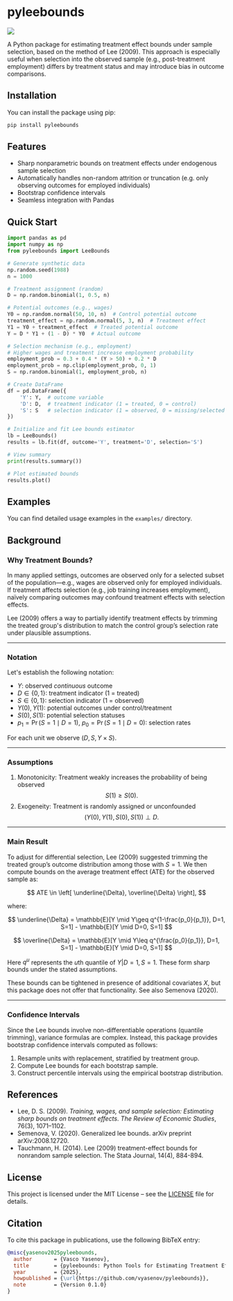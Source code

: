 # pyleebounds

![](https://img.shields.io/badge/license-MIT-green)

A Python package for estimating treatment effect bounds under sample selection, based on the method of Lee (2009). This approach is especially useful when selection into the observed sample (e.g., post-treatment employment) differs by treatment status and may introduce bias in outcome comparisons.

## Installation

You can install the package using pip:

```bash
pip install pyleebounds
````

## Features

* Sharp nonparametric bounds on treatment effects under endogenous sample selection
* Automatically handles non-random attrition or truncation (e.g. only observing outcomes for employed individuals)
* Bootstrap confidence intervals
* Seamless integration with Pandas

## Quick Start

```python
import pandas as pd
import numpy as np
from pyleebounds import LeeBounds

# Generate synthetic data
np.random.seed(1988)
n = 1000

# Treatment assignment (random)
D = np.random.binomial(1, 0.5, n)

# Potential outcomes (e.g., wages)
Y0 = np.random.normal(50, 10, n)  # Control potential outcome
treatment_effect = np.random.normal(5, 3, n)  # Treatment effect
Y1 = Y0 + treatment_effect  # Treated potential outcome
Y = D * Y1 + (1 - D) * Y0  # Actual outcome

# Selection mechanism (e.g., employment)
# Higher wages and treatment increase employment probability
employment_prob = 0.3 + 0.4 * (Y > 50) + 0.2 * D
employment_prob = np.clip(employment_prob, 0, 1)
S = np.random.binomial(1, employment_prob, n)

# Create DataFrame
df = pd.DataFrame({
    'Y': Y,  # outcome variable
    'D': D,  # treatment indicator (1 = treated, 0 = control)
    'S': S   # selection indicator (1 = observed, 0 = missing/selected out)
})

# Initialize and fit Lee bounds estimator
lb = LeeBounds()
results = lb.fit(df, outcome='Y', treatment='D', selection='S')

# View summary
print(results.summary())

# Plot estimated bounds
results.plot()
```

## Examples

You can find detailed usage examples in the  `examples/` directory.

## Background

### Why Treatment Bounds?

In many applied settings, outcomes are observed only for a selected subset of the population—e.g., wages are observed only for employed individuals. If treatment affects selection (e.g., job training increases employment), naïvely comparing outcomes may confound treatment effects with selection effects.

Lee (2009) offers a way to partially identify treatment effects by trimming the treated group's distribution to match the control group’s selection rate under plausible assumptions.

---

### Notation

Let's establish the following notation:

* $Y$: observed *continuous* outcome
* $D \in \{0,1\}$: treatment indicator (1 = treated)
* $S \in \{0,1\}$: selection indicator (1 = observed)
* $Y(0), Y(1)$: potential outcomes under control/treatment
* $S(0), S(1)$: potential selection statuses
* $p_1 = \Pr(S=1 \mid D=1)$, $p_0 = \Pr(S=1 \mid D=0)$: selection rates

For each unit we observe $\left(D, S, Y\times S \right)$. 

---

### Assumptions

1. Monotonicity: Treatment weakly increases the probability of being observed $$S(1)\geq S(0).$$
2. Exogeneity: Treatment is randomly assigned or unconfounded $$\left(Y(0),Y(1),S(0),S(1)\right) \perp D.$$

---

### Main Result

To adjust for differential selection, Lee (2009) suggested trimming the treated group’s outcome distribution among those with $S=1$. We then compute bounds on the average treatment effect (ATE) for the observed sample as:

$$
ATE \in \left[ \underline{\Delta}, \overline{\Delta} \right],
$$

where:

$$
\underline{\Delta} = \mathbb{E}[Y \mid Y\geq q^{1-\frac{p_0}{p_1}}, D=1, S=1] - \mathbb{E}[Y \mid D=0, S=1]
$$

$$
\overline{\Delta} = \mathbb{E}[Y \mid Y\leq q^{\frac{p_0}{p_1}}, D=1, S=1] - \mathbb{E}[Y \mid D=0, S=1]
$$

Here $q^{u}$ represents the $u$th quantile of $Y|D=1,S=1$. These form sharp bounds under the stated assumptions.

These bounds can be tightened in presence of additional covariates $X$, but this package does not offer that functionality. See also Semenova (2020).

---

### Confidence Intervals

Since the Lee bounds involve non-differentiable operations (quantile trimming), variance formulas are complex. Instead, this package provides bootstrap confidence intervals computed as follows:

1. Resample units with replacement, stratified by treatment group.
2. Compute Lee bounds for each bootstrap sample.
3. Construct percentile intervals using the empirical bootstrap distribution.

## References

* Lee, D. S. (2009). *Training, wages, and sample selection: Estimating sharp bounds on treatment effects*. *The Review of Economic Studies*, 76(3), 1071–1102.
* Semenova, V. (2020). Generalized lee bounds. arXiv preprint arXiv:2008.12720.
* Tauchmann, H. (2014). Lee (2009) treatment-effect bounds for nonrandom sample selection. The Stata Journal, 14(4), 884-894.

## License

This project is licensed under the MIT License – see the [LICENSE](LICENSE) file for details.

## Citation

To cite this package in publications, use the following BibTeX entry:

```bibtex
@misc{yasenov2025pyleebounds,
  author       = {Vasco Yasenov},
  title        = {pyleebounds: Python Tools for Estimating Treatment Effect Bounds under Sample Selection},
  year         = {2025},
  howpublished = {\url{https://github.com/vyasenov/pyleebounds}},
  note         = {Version 0.1.0}
}
```